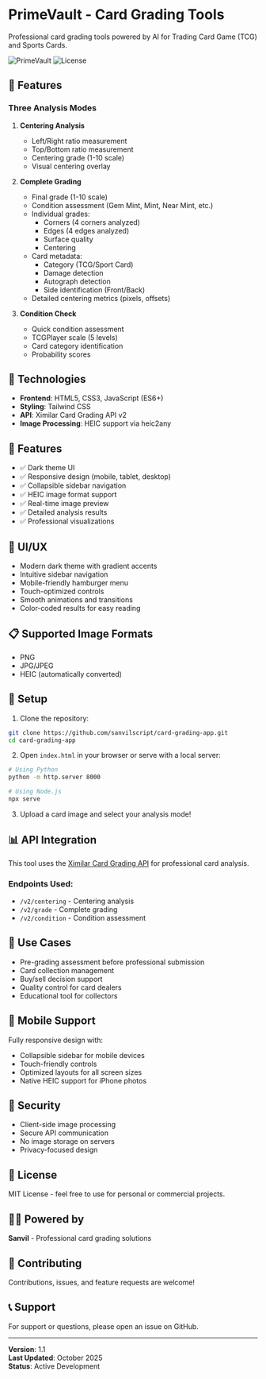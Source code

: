 # PrimeVault - Card Grading Tools

Professional card grading tools powered by AI for Trading Card Game (TCG) and Sports Cards.

![PrimeVault](https://img.shields.io/badge/version-1.1-blue)
![License](https://img.shields.io/badge/license-MIT-green)

## 🎯 Features

### Three Analysis Modes

1. **Centering Analysis**
   - Left/Right ratio measurement
   - Top/Bottom ratio measurement
   - Centering grade (1-10 scale)
   - Visual centering overlay

2. **Complete Grading**
   - Final grade (1-10 scale)
   - Condition assessment (Gem Mint, Mint, Near Mint, etc.)
   - Individual grades:
     - Corners (4 corners analyzed)
     - Edges (4 edges analyzed)
     - Surface quality
     - Centering
   - Card metadata:
     - Category (TCG/Sport Card)
     - Damage detection
     - Autograph detection
     - Side identification (Front/Back)
   - Detailed centering metrics (pixels, offsets)

3. **Condition Check**
   - Quick condition assessment
   - TCGPlayer scale (5 levels)
   - Card category identification
   - Probability scores

## 🚀 Technologies

- **Frontend**: HTML5, CSS3, JavaScript (ES6+)
- **Styling**: Tailwind CSS
- **API**: Ximilar Card Grading API v2
- **Image Processing**: HEIC support via heic2any

## 📱 Features

- ✅ Dark theme UI
- ✅ Responsive design (mobile, tablet, desktop)
- ✅ Collapsible sidebar navigation
- ✅ HEIC image format support
- ✅ Real-time image preview
- ✅ Detailed analysis results
- ✅ Professional visualizations

## 🎨 UI/UX

- Modern dark theme with gradient accents
- Intuitive sidebar navigation
- Mobile-friendly hamburger menu
- Touch-optimized controls
- Smooth animations and transitions
- Color-coded results for easy reading

## 📋 Supported Image Formats

- PNG
- JPG/JPEG
- HEIC (automatically converted)

## 🔧 Setup

1. Clone the repository:
```bash
git clone https://github.com/sanvilscript/card-grading-app.git
cd card-grading-app
```

2. Open `index.html` in your browser or serve with a local server:
```bash
# Using Python
python -m http.server 8000

# Using Node.js
npx serve
```

3. Upload a card image and select your analysis mode!

## 📊 API Integration

This tool uses the [Ximilar Card Grading API](https://docs.ximilar.com/collectibles/card-grading) for professional card analysis.

### Endpoints Used:
- `/v2/centering` - Centering analysis
- `/v2/grade` - Complete grading
- `/v2/condition` - Condition assessment

## 🎯 Use Cases

- Pre-grading assessment before professional submission
- Card collection management
- Buy/sell decision support
- Quality control for card dealers
- Educational tool for collectors

## 📱 Mobile Support

Fully responsive design with:
- Collapsible sidebar for mobile devices
- Touch-friendly controls
- Optimized layouts for all screen sizes
- Native HEIC support for iPhone photos

## 🔐 Security

- Client-side image processing
- Secure API communication
- No image storage on servers
- Privacy-focused design

## 📄 License

MIT License - feel free to use for personal or commercial projects.

## 👨‍💻 Powered by

**Sanvil** - Professional card grading solutions

## 🤝 Contributing

Contributions, issues, and feature requests are welcome!

## 📞 Support

For support or questions, please open an issue on GitHub.

---

**Version**: 1.1  
**Last Updated**: October 2025  
**Status**: Active Development
